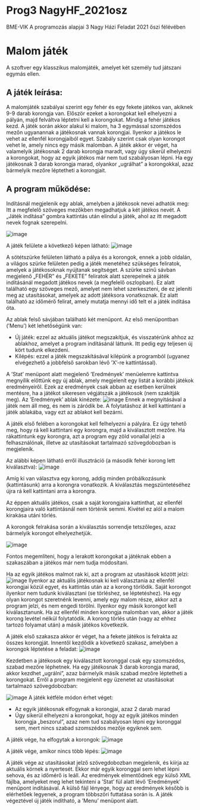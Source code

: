 # Prog3 NagyHF_2021osz
 BME-VIK A programozás alapjai 3 Nagy Házi Feladat 2021 őszi félévében

# Malom játék

A szoftver egy klasszikus malomjáték, amelyet két személy tud játszani egymás ellen.

## A játék leírása:

A malomjáték szabályai szerint egy fehér és egy fekete játékos van, akiknek 9-9 darab korongja van. Először ezeket a korongokat kell elhelyezni a pályán, majd felváltva léptetni kell a korongokat. Mindig a fehér játékos kezd. A játék során akkor alakul ki malom, ha 3 egymással szomszédos mezőn ugyanannak a játékosnak vannak korongjai. Ilyenkor a játékos le vehet az ellenfél korongjaiból egyet. Szabály szerint csak olyan korongot vehet le, amely nincs egy másik malomban. A játék akkor ér véget, ha valamelyik játékosnak 2 darab korongja maradt, vagy úgy sikerül elhelyezni a korongokat, hogy az egyik játékos már nem tud szabályosan lépni. Ha egy játékosnak 3 darab korongja marad, olyankor „ugrálhat” a korongokkal, azaz bármelyik mezőre léptetheti a korongjait.

## A program működése:

Indításnál megjelenik egy ablak, amelyben a játékosok nevei adhatók meg:
Itt a megfelelő szöveges mezőkben megadhatjuk a két játékos nevét.
A „Játék indítása” gombra kattintás után elindul a játék, ahol az itt megadott nevek fognak szerepelni.

![image](https://user-images.githubusercontent.com/100286042/196639452-0f2a3975-7a85-4b2a-aecc-8f0a42e2c798.png)

A játék felülete a következő képen látható:
![image](https://user-images.githubusercontent.com/100286042/196639669-615749cd-08c9-4412-9309-da87d64837ad.png)

A sötétszürke felületen látható a pálya és a korongok, ennek a jobb oldalán, a világos szürke felületen pedig a játék menetéhez szükséges feliratok, amelyek a játékosoknak nyújtanak segítséget. A szürke színű sávban megjelenő „FEHÉR” és „FEKETE” feliratok alatt szerepelnek a játék indításánál megadott játékos nevek (a megfelelő oszlopban). Ez alatt található egy szöveges mező, amelyet nem lehet szerkeszteni, de ez jeleníti meg az utasításokat, amelyek az adott játéksora vonatkoznak. Ez alatt található az időmérő felirat, amely mutatja mennyi idő telt el a játék indítása óta.

Az ablak felső sávjában található két menüpont. Az első menüpontban (’Menu’) két lehetőségünk van:
- Új játék: ezzel az aktuális játékot megszakítjuk, és visszatérünk ahhoz az ablakhoz, amelyet a program indításánál láttunk. Itt pedig egy teljesen új kört tudunk elkezdeni.
- Kilépés: ezzel a játék megszakításával kilépünk a programból (ugyanez elvégezhető a jobbfelső sarokban lévő ’X’-re kattintással).

A ’Stat’ menüpont alatt megjelenő ’Eredmények’ menüelemre kattintva megnyílik előttünk egy új ablak, amely megjelenít egy listát a korábbi játékok eredményeiről. Ezek az eredmények csak abban az esetben kerülnek mentésre, ha a játékot sikeresen végjátszák a játékosok (nem szakítják meg).
Az ’Eredmények’ ablak kinézete:
![image](https://user-images.githubusercontent.com/100286042/196640201-05b311c3-9858-4bca-879b-c298ebd0235e.png)
Ennek a megnyitásával a játék nem áll meg, és nem is záródik be. A folytatáshoz át kell kattintani a játék ablakába, vagy ezt az ablakot kell bezárni.

A játék első felében a korongokat kell felhelyezni a pályára. Ez úgy tehető meg, hogy rá kell kattintani egy korongra, majd a kiválasztott mezőre. Ha rákattintunk egy korongra, azt a program egy zöld vonallal jelzi a felhasználónak, illetve az utasításokat tartalmazó szövegdobozban is megjelenik.

Az alábbi képen látható erről illusztráció (a második fehér korong lett kiválasztva):
![image](https://user-images.githubusercontent.com/100286042/196640425-2c7e4000-456a-4c18-a75a-6200e36e7147.png)

Amíg ki van választva egy korong, addig minden próbálkozásunk (kattintásunk) arra a korongra vonatkozik. A kiválasztás megszüntetéséhez újra rá kell kattintani arra a korongra.

Az éppen aktuális játékos, csak a saját korongjaira kattinthat, az ellenfél korongjaira való kattintásnál nem történik semmi. Kivétel ez alól a malom kirakása utáni törlés.

A korongok felrakása során a kiválasztás sorrendje tetszőleges, azaz bármelyik korongot elhelyezhetjük.

![image](https://user-images.githubusercontent.com/100286042/196640583-6cb25506-f5f2-4333-8369-150334155259.png)

Fontos megemlíteni, hogy a lerakott korongokat a játéknak ebben a szakaszában a játékos már nem tudja módosítani.

Ha az egyik játékos malmot rak ki, azt a program az utasítások között jelzi:
![image](https://user-images.githubusercontent.com/100286042/196640711-fd96bf98-165c-4b4d-beb1-78bd1fa2237e.png)
Ilyenkor az aktuális játékosnak ki kell választania az ellenfél korongjai közül egyet, és kattintás után az a korong törlődik. Saját korongot ilyenkor nem tudunk kiválasztani (se törléshez, se léptetéshez).
Ha egy olyan korongot szeretnénk levenni, amely egy malom része, akkor azt a program jelzi, és nem engedi törölni. Ilyenkor egy másik korongot kell kiválasztanunk. Ha az ellenfél minden korongja malomban van, akkor a játék korong levétel nélkül folytatódik. A korong törlés után (vagy az ehhez tartozó folyamat után) a másik játékos következik.

A játék első szakasza akkor ér véget, ha a fekete játékos is felrakta az összes korongját. Innentől kezdődik a következő szakasz, amelyben a korongok léptetése a feladat:
![image](https://user-images.githubusercontent.com/100286042/196640935-80fb5dc3-ef8c-42de-a47e-64ea109b3fe5.png)

Kezdetben a játékosok egy kiválasztott koronggal csak egy szomszédos, szabad mezőre léphetnek. Ha egy játékosnak 3 darab korongja marad, akkor kezdhet „ugrálni”, azaz bármelyik másik szabad mezőre léptetheti a korongokat. Erről a program megjelenít egy üzenetet az utasításokat tartalmazó szövegdobozban:

![image](https://user-images.githubusercontent.com/100286042/196641104-03c0d4ec-4593-4d53-a172-649c4459a753.png)
A játék kétféle módon érhet véget:
- Az egyik játékosnak elfogynak a korongjai, azaz 2 darab marad
- Úgy sikerül elhelyezni a korongokat, hogy az egyik játékos minden korongja „beszorul”, azaz nem tud szabályosan lépni egy koronggal sem, mert nincs szabad szomszédos mezője egyiknek sem.

A játék vége, ha elfogytak a korongok:
![image](https://user-images.githubusercontent.com/100286042/196641362-744c7052-0f80-43f5-8b16-4c99cebf6c0f.png) 

A játék vége, amikor nincs több lépés:
![image](https://user-images.githubusercontent.com/100286042/196641465-51b9213c-2786-4087-8b8e-5e0d479ef0bb.png) 

A játék vége az utasításokat jelző szövegdobozban megjelenik, és kiírja az aktuális körnek a nyertesét. Ekkor már egyik koronggal sem lehet lépni sehova, és az időmérő is leáll. Az eredmények elmentődnek egy külső XML fájlba, amelyeket meg lehet tekinteni a ’Stat’ fül alatt lévő ’Eredmények’ menüpont indításával. A külső fájl lényege, hogy az eredmények később is elérhetőek legyenek, a program többszöri futtatása során is. A játék végeztével új játék indítható, a ’Menu’ menüpont alatt.
